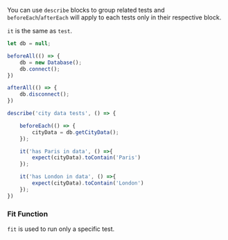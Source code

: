 You can use `describe` blocks to group related tests and `beforeEach`/`afterEach` will apply to each tests only in their respective block.

`it` is the same as `test`.

```javascript
let db = null;

beforeAll(() => {
	db = new Database();
	db.connect();
})

afterAll(() => {
	db.disconnect();
})

describe('city data tests', () => {

	beforeEach(() => {
		cityData = db.getCityData();
	});

	it('has Paris in data', () =>{
		expect(cityData).toContain('Paris')
	});

	it('has London in data', () =>{
		expect(cityData).toContain('London')
	});
})
```

### Fit Function
`fit` is used to run only a specific test.